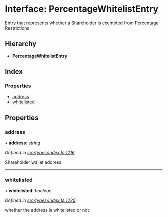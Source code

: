 # Interface: PercentageWhitelistEntry

Entry that represents whether a Shareholder is exempted from Percentage Restrictions

## Hierarchy

- **PercentageWhitelistEntry**

## Index

### Properties

- [address](_types_index_.percentagewhitelistentry.md#address)
- [whitelisted](_types_index_.percentagewhitelistentry.md#whitelisted)

## Properties

### address

• **address**: _string_

_Defined in [src/types/index.ts:1216](https://github.com/PolymathNetwork/polymath-sdk/blob/a1cd5e3/src/types/index.ts#L1216)_

Shareholder wallet address

---

### whitelisted

• **whitelisted**: _boolean_

_Defined in [src/types/index.ts:1220](https://github.com/PolymathNetwork/polymath-sdk/blob/a1cd5e3/src/types/index.ts#L1220)_

whether the address is whitelisted or not
